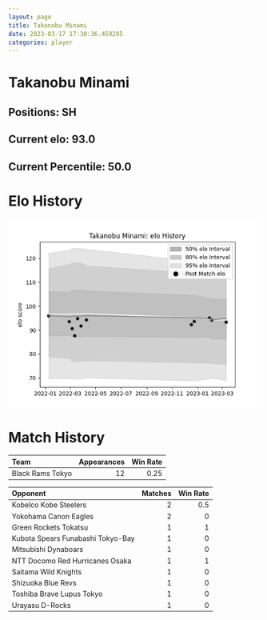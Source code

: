 ```yaml
---  
layout: page  
title: Takanobu Minami  
date: 2023-03-17 17:30:36.459295  
categories: player  
---
```

# Takanobu Minami

## Positions: SH

## Current elo: 93.0

## Current Percentile: 50.0

# Elo History


![elo history](history_TakanobuMinami.png)
# Match History


| Team             |   Appearances |   Win Rate |
|:-----------------|--------------:|-----------:|
| Black Rams Tokyo |            12 |       0.25 |

| Opponent                          |   Matches |   Win Rate |
|:----------------------------------|----------:|-----------:|
| Kobelco Kobe Steelers             |         2 |        0.5 |
| Yokohama Canon Eagles             |         2 |        0   |
| Green Rockets Tokatsu             |         1 |        1   |
| Kubota Spears Funabashi Tokyo-Bay |         1 |        0   |
| Mitsubishi Dynaboars              |         1 |        0   |
| NTT Docomo Red Hurricanes Osaka   |         1 |        1   |
| Saitama Wild Knights              |         1 |        0   |
| Shizuoka Blue Revs                |         1 |        0   |
| Toshiba Brave Lupus Tokyo         |         1 |        0   |
| Urayasu D-Rocks                   |         1 |        0   |